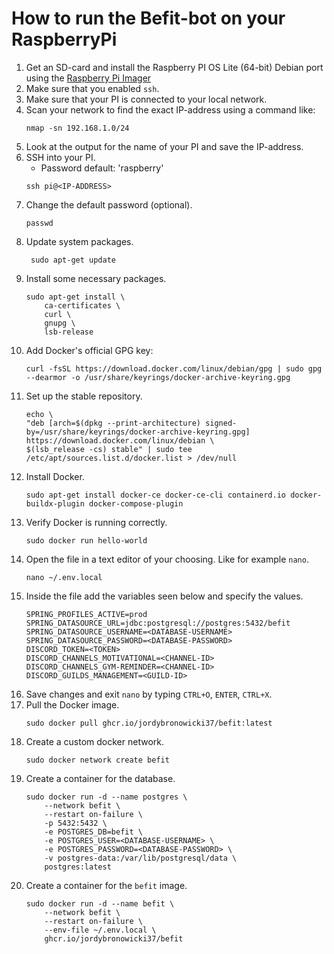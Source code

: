 # How to run the Befit-bot on your RaspberryPi

1. Get an SD-card and install the Raspberry PI OS Lite (64-bit) Debian port using the [Raspberry Pi Imager](https://www.raspberrypi.com/software/)
2. Make sure that you enabled `ssh`.
3. Make sure that your PI is connected to your local network.
4. Scan your network to find the exact IP-address using a command like:
   ```shell
   nmap -sn 192.168.1.0/24
   ```
5. Look at the output for the name of your PI and save the IP-address.
6. SSH into your PI.
   * Password default: 'raspberry'
   ```shell
   ssh pi@<IP-ADDRESS>
   ```
7. Change the default password (optional). 
   ```shell
   passwd
   ```
8. Update system packages.
   ```shell
    sudo apt-get update
   ```
9. Install some necessary packages. 
    ```shell
    sudo apt-get install \
        ca-certificates \
        curl \
        gnupg \
        lsb-release
    ```
10. Add Docker's official GPG key: 
    ```shell
    curl -fsSL https://download.docker.com/linux/debian/gpg | sudo gpg --dearmor -o /usr/share/keyrings/docker-archive-keyring.gpg
    ```
11. Set up the stable repository. 
    ```shell
    echo \
    "deb [arch=$(dpkg --print-architecture) signed-by=/usr/share/keyrings/docker-archive-keyring.gpg] https://download.docker.com/linux/debian \
    $(lsb_release -cs) stable" | sudo tee /etc/apt/sources.list.d/docker.list > /dev/null
    ```
12. Install Docker.
    ```shell
    sudo apt-get install docker-ce docker-ce-cli containerd.io docker-buildx-plugin docker-compose-plugin
    ```
13. Verify Docker is running correctly.
    ```shell
    sudo docker run hello-world
    ```
14. Open the file in a text editor of your choosing. Like for example `nano`.
    ```shell
    nano ~/.env.local
    ```
15. Inside the file add the variables seen below and specify the values.
    ```shell
    SPRING_PROFILES_ACTIVE=prod
    SPRING_DATASOURCE_URL=jdbc:postgresql://postgres:5432/befit
    SPRING_DATASOURCE_USERNAME=<DATABASE-USERNAME>
    SPRING_DATASOURCE_PASSWORD=<DATABASE-PASSWORD>
    DISCORD_TOKEN=<TOKEN>
    DISCORD_CHANNELS_MOTIVATIONAL=<CHANNEL-ID>
    DISCORD_CHANNELS_GYM-REMINDER=<CHANNEL-ID>
    DISCORD_GUILDS_MANAGEMENT=<GUILD-ID>
    ```
16. Save changes and exit `nano` by typing `CTRL+O`, `ENTER`, `CTRL+X`.
17. Pull the Docker image.
    ```shell
    sudo docker pull ghcr.io/jordybronowicki37/befit:latest
    ```
18. Create a custom docker network.
    ```shell
    sudo docker network create befit
    ```
19. Create a container for the database.
    ```shell
    sudo docker run -d --name postgres \
        --network befit \
        --restart on-failure \
        -p 5432:5432 \
        -e POSTGRES_DB=befit \
        -e POSTGRES_USER=<DATABASE-USERNAME> \
        -e POSTGRES_PASSWORD=<DATABASE-PASSWORD> \
        -v postgres-data:/var/lib/postgresql/data \
        postgres:latest
    ```
20. Create a container for the `befit` image.
    ```shell
    sudo docker run -d --name befit \
        --network befit \
        --restart on-failure \
        --env-file ~/.env.local \
        ghcr.io/jordybronowicki37/befit
    ```
